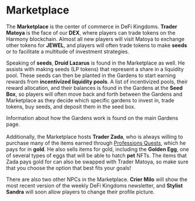 # Marketplace

The **Marketplace** is the center of commerce in DeFi Kingdoms. **Trader Matoya** is the face of our **DEX**, where players can trade tokens on the Harmony blockchain. Almost all new players will visit Matoya to exchange other tokens for **JEWEL**, and players will often trade tokens to make **seeds** or to facilitate a multitude of investment strategies.

Speaking of **seeds**, **Druid Lazarus** is found in the Marketplace as well. He assists with making seeds (LP tokens) that represent a share in a liquidity pool. These seeds can then be planted in the Gardens to start earning rewards from **incentivized liquidity pools**. A list of incentivized pools, their reward allocation, and their balances is found in the Gardens at the **Seed Box**, so players will often move back and forth between the Gardens and Marketplace as they decide which specific gardens to invest in, trade tokens, buy seeds, and deposit them in the seed box.

Information about how the Gardens work is found on the main Gardens page.\
\
Additionally, the Marketplace hosts **Trader Zada**, who is always willing to purchase many of the items earned through [Professions Quests](professions/), which he pays for in **gold**. He also sells items for gold, including the **Golden Egg**, one of several types of eggs that will be able to hatch **pet** NFTs. The items that Zada pays gold for can also be swapped with Trader Matoya, so make sure that you choose the option that best fits your goals!

There are also two other NPCs in the Marketplace. **Crier Milo** will show the most recent version of the weekly DeFi Kingdoms newsletter, and **Stylist Sandra** will soon allow players to change their profile picture.

